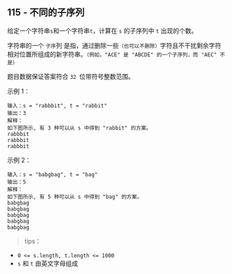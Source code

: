 ## 115 - 不同的子序列
给定一个字符串` s `和一个字符串` t `，计算在 `s` 的子序列中 `t` 出现的个数。

字符串的一个 `子序`列 是指，通过删除一些`（也可以不删除）`字符且不干扰剩余字符相对位置所组成的新字符串。`（例如，"ACE" 是 "ABCDE" 的一个子序列，而 "AEC" 不是）`

题目数据保证答案符合 `32 `位带符号整数范围。

 

示例 1：
```
输入：s = "rabbbit", t = "rabbit"
输出：3
解释：
如下图所示, 有 3 种可以从 s 中得到 "rabbit" 的方案。
rabbbit
rabbbit
rabbbit
```
示例 2：
```
输入：s = "babgbag", t = "bag"
输出：5
解释：
如下图所示, 有 5 种可以从 s 中得到 "bag" 的方案。 
babgbag
babgbag
babgbag
babgbag
babgbag
``` 
>tips：
+ `0 <= s.length, t.length <= 1000`
+ `s` 和 `t` 由英文字母组成